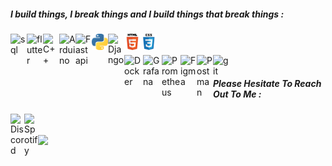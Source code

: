 ##### I build things, I break things and I build things that break things :
<img align="left" alt="sql" width="26px" src="https://user-images.githubusercontent.com/58104187/227933839-0f2d0df4-c063-4aa1-b7c9-a1663b94dce7.png"/>
<img align="left" alt="flutter" width="26px" src="https://www.vectorlogo.zone/logos/flutterio/flutterio-icon.svg"/>

<img align="left" alt="C++" width="26px" src="https://github.com/d34d-5h07/d34d-5h07/assets/58104187/ee80e41e-a77e-4a0e-b2e7-0bf70be17f95"/>
<a href="https://www.arduino.cc/" target="_blank"><img align="left" alt="Arduino" width="26px" src="https://cdn.worldvectorlogo.com/logos/arduino-1.svg" alt="arduino"/></a>
<img align="left" alt="Fastapi" width="26px" src="https://github.com/d34d-5h07/d34d-5h07/assets/58104187/6d729acc-8a43-41c3-9710-d3ad52c171bd"/>
<a href="https://www.python.org" target="_blank"><img align="left" alt="Python" width="26px" src="https://github.com/Aakarsh-B/trying-repos/blob/master/python-5.svg?raw=true"/></a>
<img align="left" alt="Django" width="26px" src="https://github.com/d34d-5h07/d34d-5h07/assets/58104187/5b118e31-a202-442f-babf-be23d726489f"/>
<a href="https://www.w3.org/html/" target="_blank"><img align="left" alt="HTML5" width="26px" src="https://raw.githubusercontent.com/github/explore/80688e429a7d4ef2fca1e82350fe8e3517d3494d/topics/html/html.png"/></a>
<a href="https://www.w3schools.com/css/" target="_blank"><img align="left" alt="CSS3" width="26px" src="https://raw.githubusercontent.com/github/explore/80688e429a7d4ef2fca1e82350fe8e3517d3494d/topics/css/css.png"/></a>

<br/>
<br/>

<img align="left" alt="Docker" width="30px" src="https://github.com/d34d-5h07/d34d-5h07/assets/58104187/8d89c0f3-700c-4d50-8a97-3ecfa1866670"/>
<img align="left" alt="Grafana" width="30px" src="https://github.com/d34d-5h07/d34d-5h07/assets/58104187/61956e9e-a73a-457d-85ed-25e07b4c7c6d"/>
<img align="left" alt="Prometheus" width="30px" src="https://github.com/d34d-5h07/d34d-5h07/assets/58104187/df29f7e7-76bc-4d8b-b036-f053b2b8865a"/>
<img align="left" alt="Figma" width="26px" src="https://github.com/d34d-5h07/d34d-5h07/assets/58104187/dd7fb568-f13f-492e-bfa5-153ffb5b2182"/>
<img align="left" alt="Postman" width="26px" src="https://github.com/d34d-5h07/d34d-5h07/assets/58104187/eca250df-c06b-45e6-b57d-c215d6129c33"/>
<img align="left" alt="git" width="26px" src="https://www.vectorlogo.zone/logos/git-scm/git-scm-icon.svg"/>

<br/>



##### Please Hesitate To Reach Out To Me :
<a href="https://discordapp.com/users/434916213064466444"><img align="left" alt="Discord" width="22px" src="https://user-images.githubusercontent.com/58104187/206185989-9d49aa3a-b6af-48e3-983a-1d97819fa276.svg"/></a>
<a href="https://open.spotify.com/user/1fgjrj955afaorj9axy8cm0mp?si=43a86b7e9a654909&nd=1"><img align="left" alt="Spotify" width="22px" src="https://user-images.githubusercontent.com/58104187/198833667-f002e2ff-56d4-4575-a60d-e3cd07174e82.svg"/></a>
<!-- <a href="https://twitter.com/d34d__5h07"><img align="left" alt="Twitter" width="22px" src="https://github.com/d34d-5h07/d34d-5h07/assets/58104187/02021b91-8f23-4f8f-8512-511c60aa22a7"/></a><br> -->
<br/>


<br/>
<a href="https://d34d-5h07.github.io/resume.pdf"><img src="https://github.com/d34d-5h07/d34d-5h07/assets/58104187/7e190493-9ee7-4866-8891-974bee7fc571" height="180"/></a>
<!--<p><img href="https://www.deadshot.gq" width=330" alt="spotify" src="https://spotify-github-profile.vercel.app/api/view?uid=1fgjrj955afaorj9axy8cm0mp&cover_image=true&theme=natemoo-re&show_offline=false"></p> -->

<!--<img width="302" src="https://github-readme-stats.vercel.app/api/top-langs?username=d34d-5h07&show_icons=true&locale=en&theme=radical&hide_border=true&hide_title=true" alt="d34d-5h07"/> -->
<!--<img width="360" src="https://github-readmestats.vercel.app/api?username=d34d-5h07&show_icons=true&locale=en&theme=radical&hide_border=true&hide_title=true&include_all_commits=true&count_private=true" alt="d34d-5h07"/> -->
      
<!-- ```diff
+ Green
- Red
! Orange
@@ Pink @@
# Gray
...
``` -->
<!-- <p float="left"><img src="https://quotes-github-readme.vercel.app/api?type=horizontal&border=true&theme=dark&author=Rick%20Sanchez&quote=To%20live%20is%20to%20risk%20it%20all%3B%20otherwise%20you%E2%80%99re%20just%20an%20inert%20chunk%20of%20randomly%20assembled%20molecules%20drifting%20wherever%20the%20universe%20blows%20you"/><br> -->
  
<!-- <img width="250" src="https://quotes-github-readme.vercel.app/api?type=vertical&theme=dark&author=Bojack%20Horseman&quote=That%20voice%2C%20the%20one%20that%20tells%20you%20you%27re%20worthless%20and%20stupid%20and%20ugly...%20It%20goes%20away%2C%20right%3F"/> -->
<!-- </p> -->
